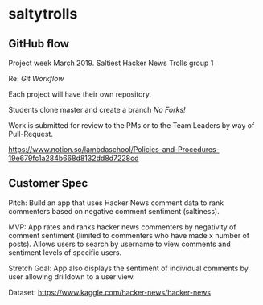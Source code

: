 # saltytrolls
## GitHub flow
Project week March 2019. Saltiest Hacker News Trolls group 1

Re: *Git Workflow*

Each project will have their own repository.

Students clone master and create a branch *No Forks!*

Work is submitted for review to the PMs or to the Team Leaders by way of Pull-Request.

https://www.notion.so/lambdaschool/Policies-and-Procedures-19e679fc1a284b668d8132dd8d7228cd

## Customer Spec

Pitch: Build an app that uses Hacker News comment data to rank commenters based on negative comment sentiment (saltiness).

MVP: App rates and ranks hacker news commenters by negativity of comment sentiment (limited to commenters who have made x number of posts). Allows users to search by username to view comments and sentiment levels of specific users.

Stretch Goal: App also displays the sentiment of individual comments by user allowing drilldown to a user view.

Dataset: https://www.kaggle.com/hacker-news/hacker-news
